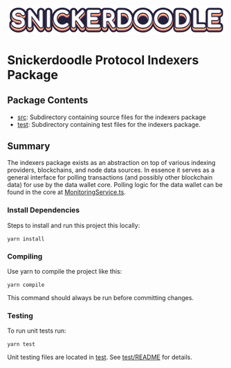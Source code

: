 ![Indexers](https://github.com/SnickerdoodleLabs/Snickerdoodle-Theme-Light/blob/main/snickerdoodle_horizontal_notab.png?raw=true)

# Snickerdoodle Protocol Indexers Package

## Package Contents

- [src](/packages/indexers/src/): Subdirectory containing source files for the indexers package
- [test](/packages/indexers/test/): Subdirectory containing test files for the indexers package.

## Summary

The indexers package exists as an abstraction on top of various indexing providers, blockchains, and node data sources. In essence it serves as a general interface for polling transactions (and possibly other blockchain data) for use by the data wallet core. Polling logic for the data wallet can be found in the core at [MonitoringService.ts](/packages/core/src/implementations/business/MonitoringService.ts).

### Install Dependencies

Steps to install and run this project this locally:

```shell
yarn install
```

### Compiling 

Use yarn to compile the project like this:

```shell
yarn compile
```

This command should always be run before committing changes. 

### Testing

To run unit tests run:
```shell
yarn test
```

Unit testing files are located in [test](/packages/indexers/test/). See [test/README](/packages/indexers/test/README.md) for details.